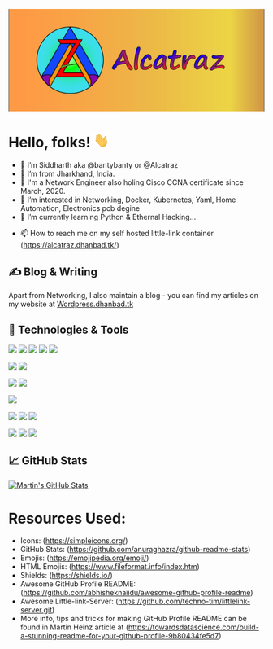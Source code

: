 <!--[![Header](https://raw.githubusercontent.com/bantybanty/bantybanty/assets/readme_header.png "Header")](https://wordpress.dhanbad.tk/)-->

[![Header](https://github.com/bantybanty/bantybanty/blob/main/assets/readme_header.png "Header")](https://alcatraz.dhanbad.tk/)

# Hello, folks! <img src="https://github.com/bantybanty/bantybanty/blob/main/assets/wave.gif" width="30px">

- 👋 I’m Siddharth aka @bantybanty or @Alcatraz
- 👀 I’m from Jharkhand, India.
- 🌱 I'm a Network Engineer also holing Cisco CCNA certificate since March, 2020.
- 🌱 I’m interested in Networking, Docker, Kubernetes, Yaml, Home Automation, Electronics pcb degine
- 💞️ I’m currently learning Python & Ethernal Hacking...
<!-- - 💞️ I’m looking to collaborate on ... -->
- 📫 How to reach me on my self hosted little-link container (https://alcatraz.dhanbad.tk/)

## &#x270d; Blog & Writing

Apart from Networking, I also maintain a blog - you can find my articles on my website at [Wordpress.dhanbad.tk](https://wordpress.dhanbad.tk/)

## 🔧 Technologies & Tools

![](https://img.shields.io/badge/OS-Linux-informational?style=flat&logo=linux&logoColor=white&color=2bbc8a)
![](https://img.shields.io/badge/OS-Ubuntu-informational?style=flat&logo=ubuntu&logoColor=white&color=2bbc8a)
![](https://img.shields.io/badge/OS-CentOs-informational?style=flat&logo=centos&logoColor=white&color=2bbc8a)
![](https://img.shields.io/badge/OS-Kali-informational?style=flat&logo=linux&logoColor=white&color=2bbc8a)
![](https://img.shields.io/badge/OS-Windows-informational?style=flat&logo=windows&logoColor=white&color=2bbc8a)

![](https://img.shields.io/badge/Hypervisor-Esxi-informational?style=flat&logo=vmware&logoColor=white&color=2bbc8a)
![](https://img.shields.io/badge/Hypervisor-Proxmox-informational?style=flat&logo=proxmox&logoColor=white&color=2bbc8a)

![](https://img.shields.io/badge/Code-Python-informational?style=flat&logo=python&logoColor=white&color=2bbc8a)
![](https://img.shields.io/badge/Code-JavaScript-informational?style=flat&logo=javascript&logoColor=white&color=2bbc8a)

![](https://img.shields.io/badge/Shell-Bash-informational?style=flat&logo=gnu-bash&logoColor=white&color=2bbc8a)

![](https://img.shields.io/badge/Tools-Wireshark-informational?style=flat&logo=wireshark&logoColor=white&color=2bbc8a)
![](https://img.shields.io/badge/Tools-Docker-informational?style=flat&logo=docker&logoColor=white&color=2bbc8a)
![](https://img.shields.io/badge/Tools-Kubernetes-informational?style=flat&logo=kubernetes&logoColor=white&color=2bbc8a)

![](https://img.shields.io/badge/Cloud-Google_Cloud-informational?style=flat&logo=google&logoColor=white&color=2bbc8a)
![](https://img.shields.io/badge/Cloud-AWS-informational?style=flat&logo=amazon&logoColor=white&color=2bbc8a)
![](https://img.shields.io/badge/Cloud-Azure-informational?style=flat&logo=microsoft&logoColor=white&color=2bbc8a)

## &#x1f4c8; GitHub Stats

<!-- <a href="https://github.com/bantybanty/bantybanty">
  <img align="center" src="https://github-readme-stats.vercel.app/api/top-langs/?username=bantybanty&hide=java,html,tex&title_color=ffffff&text_color=c9cacc&icon_color=2bbc8a&bg_color=1d1f21&langs_count=3" />
</a> -->
<a href="https://github.com/bantybanty/bantybanty">
  <img align="center" src="https://github-readme-stats.vercel.app/api?username=bantybanty&show_icons=true&line_height=27&count_private=true&title_color=ffffff&text_color=c9cacc&icon_color=2bbc8a&bg_color=1d1f21" alt="Martin's GitHub Stats" />
</a>

# Resources Used:

- Icons: (https://simpleicons.org/)
- GitHub Stats: (https://github.com/anuraghazra/github-readme-stats)
- Emojis: (https://emojipedia.org/emoji/)
- HTML Emojis: (https://www.fileformat.info/index.htm)
- Shields: (https://shields.io/)
- Awesome GitHub Profile README: (https://github.com/abhisheknaiidu/awesome-github-profile-readme)
- Awesome Little-link-Server: (https://github.com/techno-tim/littlelink-server.git)
- More info, tips and tricks for making GitHub Profile README can be found in Martin Heinz article at (https://towardsdatascience.com/build-a-stunning-readme-for-your-github-profile-9b80434fe5d7)
<!-- test -->
